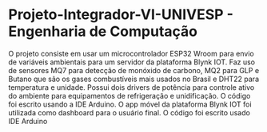 # Projeto-Integrador-VI-UNIVESP - Engenharia de Computação

  O projeto consiste em usar um microcontrolador ESP32 Wroom para envio de variáveis ambientais para um servidor da plataforma Blynk IOT.
  Faz uso de sensores MQ7 para detecção de monóxido de carbono, MQ2 para GLP e Butano que são os gases combustíveis mais usados no Brasil e DHT22 para temperatura e unidade.
  Possui dois drivers de potência para controle ativo do ambiente para equipamentos de refrigeração e unidificação.
  O código foi escrito usando a IDE Arduino.
  O app móvel da plataforma Blynk IOT foi utilizada como dashboard para o usuário final.
  O código foi escrito usado IDE Arduino
